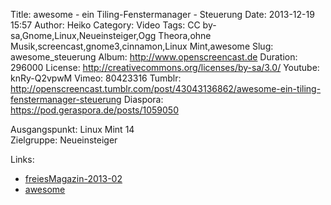 Title: awesome - ein Tiling-Fenstermanager - Steuerung
Date: 2013-12-19 15:57
Author: Heiko
Category: Video
Tags: CC by-sa,Gnome,Linux,Neueinsteiger,Ogg Theora,ohne Musik,screencast,gnome3,cinnamon,Linux Mint,awesome
Slug: awesome_steuerung
Album: http://www.openscreencast.de
Duration: 296000
License: http://creativecommons.org/licenses/by-sa/3.0/
Youtube: knRy-Q2vpwM
Vimeo: 80423316
Tumblr: http://openscreencast.tumblr.com/post/43043136862/awesome-ein-tiling-fenstermanager-steuerung
Diaspora: https://pod.geraspora.de/posts/1059050

Ausgangspunkt: Linux Mint 14  
Zielgruppe: Neueinsteiger  

Links:

  * [freiesMagazin-2013-02](http://www.freiesmagazin.de/freiesMagazin-2013-02 "Link zu freiesmagazin.de" )
  * [awesome](http://awesome.naquadah.org/ "Link zu awesome" )

